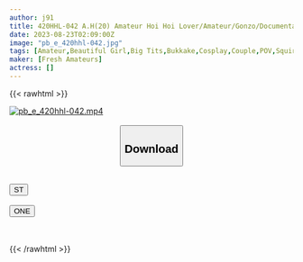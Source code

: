 ```yaml
---
author: j91
title: 420HHL-042 A.H(20) Amateur Hoi Hoi Lover/Amateur/Gonzo/Documentary/Personal Photography/Black Hair/Big Tits/Beautiful Girl (Anna Hanayagi)
date: 2023-08-23T02:09:00Z
image: "pb_e_420hhl-042.jpg"
tags: [Amateur,Beautiful Girl,Big Tits,Bukkake,Cosplay,Couple,POV,Squirting ]
maker: [Fresh Amateurs]
actress: []
---
```



{{< rawhtml >}}

<div class="video" data-videoid="qv98xg2zBVUAW2">
    <a href="javascript:;">
        <img src="https://my.j91.asia/posts/pb_e_420hhl-042/pb_e_420hhl-042.jpg" width="WIDTH" height="HEIGHT" alt="pb_e_420hhl-042.mp4" loading="lazy">
    </a>
</div>

<script type="text/javascript" src="https://j91.asia/asset/on-demand-st.js"></script>

<br>
  <link rel="stylesheet" href="https://j91.asia/asset/bs5.css">
  
  <center>
  <button class="btn btn-primary" type="button" data-bs-toggle="collapse" data-bs-target=".multi-collapse" aria-expanded="false" aria-controls="multiCollapseExample1 multiCollapseExample2"><h2>Download</h2></button></center>
</p>
<div class="row">
  <div class="col">
    <div class="collapse multi-collapse" id="multiCollapseExample1">
      <div class="card card-body">
	      	      <br>
<div class="buttons">  
<a href="https://streamtape.to/v/qv98xg2zBVUAW2"><button class="btn-hover color-3"><i class="fa fa-download"></i> ST</button></a></div>
    </div>
  </div>
</div>
  <div class="col">
    <div class="collapse multi-collapse" id="multiCollapseExample2">
      <div class="card card-body">
	      <br>
<div class="buttons">
    <a href="https://oneupload.to/c8y7umbn66kw"><button class="btn-hover color-9"><i class="fa fa-download"></i> ONE</button></a></div>
<br><br>
      </div>
    </div>
  </div>
</div>

{{< /rawhtml >}}